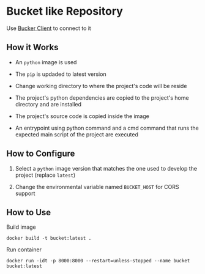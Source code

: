 # Bucket like Repository

Use [Bucker Client](https://github.com/GeorgeGiannopoulos/clients/tree/master/bucket-client) to connect to it

## How it Works

- An `python` image is used

- The `pip` is updaded to latest version

- Change working directory to where the project's code will be reside

- The project's python dependencies are copied to the project's home directory and are installed

- The project's source code is copied inside the image

- An entrypoint using python command and a cmd command that runs the expected main script of the project are executed

## How to Configure

1. Select a `python` image version that matches the one used to develop the project (replace `latest`)

2. Change the environmental variable named `BUCKET_HOST` for CORS support

## How to Use

Build image

```shell
docker build -t bucket:latest .
```

Run container

```shell
docker run -idt -p 8000:8000 --restart=unless-stopped --name bucket bucket:latest
```
